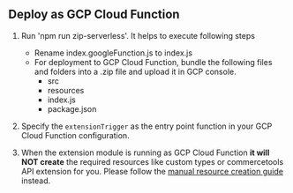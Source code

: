 ## Deploy as GCP Cloud Function

1. Run 'npm run zip-serverless'. It helps to execute following steps
   - Rename index.googleFunction.js to index.js
   - For deployment to GCP Cloud Function, bundle the following files and folders into a .zip file and upload it in GCP console.
      - src
      - resources
      - index.js
      - package.json
      
2. Specify the `extensionTrigger` as the entry point function in your GCP Cloud Function configuration.
3. When the extension module is running as GCP Cloud Function **it will NOT create** the required resources like custom 
types or commercetools API extension for you. Please follow the [manual resource creation guide](../../../../extension/docs/HowToRun.md#creating-required-resources-manually) instead. 
